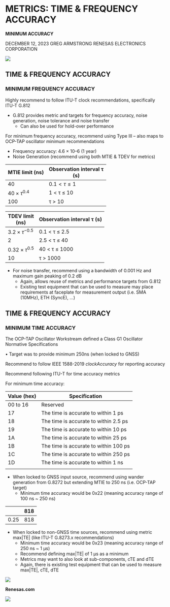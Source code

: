 # **METRICS: TIME & FREQUENCY ACCURACY**

**MINIMUM ACCURACY**

DECEMBER 12, 2023 GREG ARMSTRONG RENESAS ELECTRONICS CORPORATION

![](_page_0_Picture_3.jpeg)

## **TIME & FREQUENCY ACCURACY**

### **MINIMUM FREQUENCY ACCURACY**

Highly recommend to follow ITU-T clock recommendations, specifically ITU-T G.812

- G.812 provides metric and targets for frequency accuracy, noise generation, noise tolerance and noise transfer
  - Can also be used for hold-over performance

For minimum frequency accuracy, recommend using Type III – also maps to OCP-TAP oscillator minimum recommendations

- Frequency accuracy: 4.6 × 10–6 (1 year)
- Noise Generation (recommend using both MTIE & TDEV for metrics)

| MTIE limit (ns)        | Observation interval τ<br>(s) |
|------------------------|-------------------------------|
| 40                     | $0.1 < \tau \le 1$            |
| $40 \times \tau^{0.4}$ | 1 < τ ≤ 10                    |
| 100                    | τ > 10                        |

| TDEV limit<br>(ns)       | Observation interval τ (s) |
|--------------------------|----------------------------|
| $3.2 \times \tau^{-0.5}$ | 0.1 < τ ≤ 2.5              |
| 2                        | 2.5 < τ ≤ 40               |
| $0.32\times\tau^{0.5}$   | 40 < τ ≤ 1000              |
| 10                       | τ > 1000                   |

- For noise transfer, recommend using a bandwidth of 0.001 Hz and maximum gain peaking of 0.2 dB
  - Again, allows reuse of metrics and performance targets from G.812
  - Existing test equipment that can be used to measure may place requirements at faceplate for measurement output (i.e. SMA (10MHz), ETH (SyncE), …)

## **TIME & FREQUENCY ACCURACY**

### **MINIMUM TIME ACCURACY**

The OCP-TAP Oscillator Workstream defined a Class G1 Oscillator Normative Specifications

• Target was to provide minimum 250ns (when locked to GNSS)

Recommend to follow IEEE 1588-2019 *clockAccuracy* for reporting accuracy

Recommend following ITU-T for time accuracy metrics

For minimum time accuracy:

| Value (hex) | Specification                         |
|-------------|---------------------------------------|
| 00 to 16    | Reserved                              |
| 17          | The time is accurate to within 1 ps   |
| 18          | The time is accurate to within 2.5 ps |
| 19          | The time is accurate to within 10 ps  |
| 1A          | The time is accurate to within 25 ps  |
| 1B          | The time is accurate to within 100 ps |
| 1C          | The time is accurate to within 250 ps |
| 1D          | The time is accurate to within 1 ns   |
|             |                                       |

- When locked to GNSS input source, recommend using wander generation from G.8272 but extending MTIE to 250 ns (i.e. OCP-TAP target)
  - Minimum time accuracy would be 0x22 (meaning accuracy range of 100 ns ~ 250 ns)

|      | 818 |
|------|-----|
| 0.25 | 818 |

- When locked to non-GNSS time sources, recommend using metric max|TE| (like ITU-T G.8273.x recommendations)
  - Minimum time accuracy would be 0x23 (meaning accuracy range of 250 ns ~ 1 μs)
  - Recommend defining max|TE| of 1 μs as a minimum
  - Metrics may want to also look at sub-components, cTE and dTE
  - Again, there is existing test equipment that can be used to measure max|TE|, cTE, dTE

![](_page_2_Picture_18.jpeg)

**Renesas.com**

![](_page_3_Picture_1.jpeg)